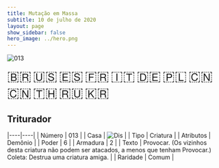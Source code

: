 ```yaml
---
title: Mutação em Massa
subtitle: 10 de julho de 2020
layout: page
show_sidebar: false
hero_image: ../hero.png
---
```


![013](https://mastervault-storage-prod.s3.amazonaws.com/media/card_front/pt/479_013_5QH4JX9R88P4_pt.png)

<span title="Português" style="font-size: 32px;cursor: pointer;" onclick="javascript:document.querySelector('img[alt=\'013\']').src=document.querySelector('img[alt=\'013\']').src.replace(/card_front\/[^/]+/, 'card_front/pt').replace(/_[^/.0-9]+\.png/, '_pt.png')">🇧🇷</span>
<span title="English" style="font-size: 32px;cursor: pointer;" onclick="javascript:document.querySelector('img[alt=\'013\']').src=document.querySelector('img[alt=\'013\']').src.replace(/card_front\/[^/]+/, 'card_front/en').replace(/_[^/.0-9]+\.png/, '_en.png')">🇺🇸</span>
<span title="Español" style="font-size: 32px;cursor: pointer;" onclick="javascript:document.querySelector('img[alt=\'013\']').src=document.querySelector('img[alt=\'013\']').src.replace(/card_front\/[^/]+/, 'card_front/es').replace(/_[^/.0-9]+\.png/, '_es.png')">🇪🇸</span>
<span title="Français" style="font-size: 32px;cursor: pointer;" onclick="javascript:document.querySelector('img[alt=\'013\']').src=document.querySelector('img[alt=\'013\']').src.replace(/card_front\/[^/]+/, 'card_front/fr').replace(/_[^/.0-9]+\.png/, '_fr.png')">🇫🇷</span>
<span title="Italiano" style="font-size: 32px;cursor: pointer;" onclick="javascript:document.querySelector('img[alt=\'013\']').src=document.querySelector('img[alt=\'013\']').src.replace(/card_front\/[^/]+/, 'card_front/it').replace(/_[^/.0-9]+\.png/, '_it.png')">🇮🇹</span>
<span title="Deutsche" style="font-size: 32px;cursor: pointer;" onclick="javascript:document.querySelector('img[alt=\'013\']').src=document.querySelector('img[alt=\'013\']').src.replace(/card_front\/[^/]+/, 'card_front/de').replace(/_[^/.0-9]+\.png/, '_de.png')">🇩🇪</span>
<span title="Polskie" style="font-size: 32px;cursor: pointer;" onclick="javascript:document.querySelector('img[alt=\'013\']').src=document.querySelector('img[alt=\'013\']').src.replace(/card_front\/[^/]+/, 'card_front/pl').replace(/_[^/.0-9]+\.png/, '_pl.png')">🇵🇱</span>
<span title="简体中文" style="font-size: 32px;cursor: pointer;" onclick="javascript:document.querySelector('img[alt=\'013\']').src=document.querySelector('img[alt=\'013\']').src.replace(/card_front\/[^/]+/, 'card_front/zh-hans').replace(/_[^/.0-9]+\.png/, '_zh-hans.png')">🇨🇳</span>
<span title="繁體中文" style="font-size: 32px;cursor: pointer;" onclick="javascript:document.querySelector('img[alt=\'013\']').src=document.querySelector('img[alt=\'013\']').src.replace(/card_front\/[^/]+/, 'card_front/zh-hant').replace(/_[^/.0-9]+\.png/, '_zh-hant.png')">🇨🇳</span>
<span title="ไทย" style="font-size: 32px;cursor: pointer;" onclick="javascript:document.querySelector('img[alt=\'013\']').src=document.querySelector('img[alt=\'013\']').src.replace(/card_front\/[^/]+/, 'card_front/th').replace(/_[^/.0-9]+\.png/, '_th.png')">🇹🇭</span>
<span title="Pусский" style="font-size: 32px;cursor: pointer;" onclick="javascript:document.querySelector('img[alt=\'013\']').src=document.querySelector('img[alt=\'013\']').src.replace(/card_front\/[^/]+/, 'card_front/ru').replace(/_[^/.0-9]+\.png/, '_ru.png')">🇷🇺</span>
<span title="한국어" style="font-size: 32px;cursor: pointer;" onclick="javascript:document.querySelector('img[alt=\'013\']').src=document.querySelector('img[alt=\'013\']').src.replace(/card_front\/[^/]+/, 'card_front/ko').replace(/_[^/.0-9]+\.png/, '_ko.png')">🇰🇷</span>

## Triturador

|----|----|
| Número | 013 |
| Casa | ![Dis](https://archonarcana.com/images/thumb/e/e8/Dis.png/22px-Dis.png "Dis") |
| Tipo | Criatura |
| Atributos | Demônio |
| Poder | 6 |
| Armadura | 2 |
| Texto | Provocar. (Os vizinhos desta criatura não podem ser atacados, a menos que tenham Provocar.)  Coleta: Destrua uma criatura amiga. |
| Raridade | Comum |
